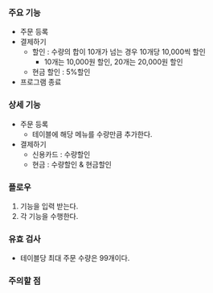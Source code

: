 ### 주요 기능

- 주문 등록
- 결제하기
    - 할인 : 수량의 합이 10개가 넘는 경우 10개당 10,000씩 할인
        - 10개는 10,000원 할인, 20개는 20,000원 할인
    - 현금 할인 : 5%할인
- 프로그램 종료

### 상세 기능

- 주문 등록
    - 테이블에 해당 메뉴를 수량만큼 추가한다.
- 결제하기
    - 신용카드 : 수량할인
    - 현금 : 수량할인 & 현금할인

### 플로우

1. 기능을 입력 받는다.
2. 각 기능을 수행한다.

### 유효 검사

- 테이블당 최대 주문 수량은 99개이다.

### 주의할 점